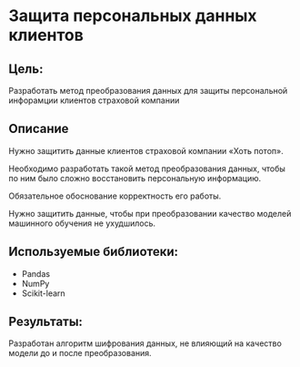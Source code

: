 # Защита персональных данных клиентов

## Цель:

Разработать метод преобразования данных для защиты персональной инфорамции клиентов страховой компании

## Описание

Нужно защитить данные клиентов страховой компании «Хоть потоп».

Необходимо разработать такой метод преобразования данных, чтобы по ним было сложно восстановить персональную информацию.

Обязательное обоснование корректность его работы.

Нужно защитить данные, чтобы при преобразовании качество моделей машинного обучения не ухудшилось.

## Используемые библиотеки:
- Pandas
- NumPy
- Scikit-learn

## Результаты:

Разработан алгоритм шифрования данных, не влияющий на качество модели до и после преобразования.
